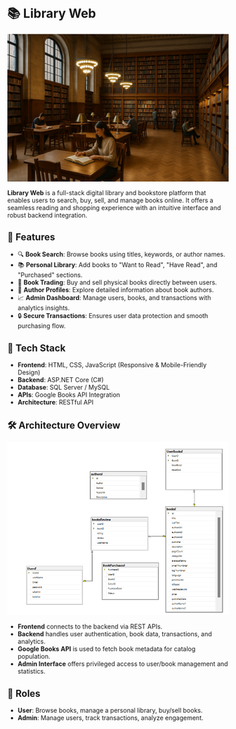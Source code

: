 # 📚 Library Web
![Library UI Preview](Library.png)

**Library Web** is a full-stack digital library and bookstore platform that enables users to search, buy, sell, and manage books online. It offers a seamless reading and shopping experience with an intuitive interface and robust backend integration.

## 🌟 Features

- 🔍 **Book Search**: Browse books using titles, keywords, or author names.
- 📚 **Personal Library**: Add books to "Want to Read", "Have Read", and "Purchased" sections.
- 🔄 **Book Trading**: Buy and sell physical books directly between users.
- 👤 **Author Profiles**: Explore detailed information about book authors.
- 📈 **Admin Dashboard**: Manage users, books, and transactions with analytics insights.
- 🔒 **Secure Transactions**: Ensures user data protection and smooth purchasing flow.

## 🧰 Tech Stack

- **Frontend**: HTML, CSS, JavaScript (Responsive & Mobile-Friendly Design)
- **Backend**: ASP.NET Core (C#)
- **Database**: SQL Server / MySQL
- **APIs**: Google Books API Integration
- **Architecture**: RESTful API

## 🛠️ Architecture Overview
![SQL Diagram Preview](SQL_Architecture.png)
- **Frontend** connects to the backend via REST APIs.
- **Backend** handles user authentication, book data, transactions, and analytics.
- **Google Books API** is used to fetch book metadata for catalog population.
- **Admin Interface** offers privileged access to user/book management and statistics.

## 👤 Roles

- **User**: Browse books, manage a personal library, buy/sell books.
- **Admin**: Manage users, track transactions, analyze engagement.
